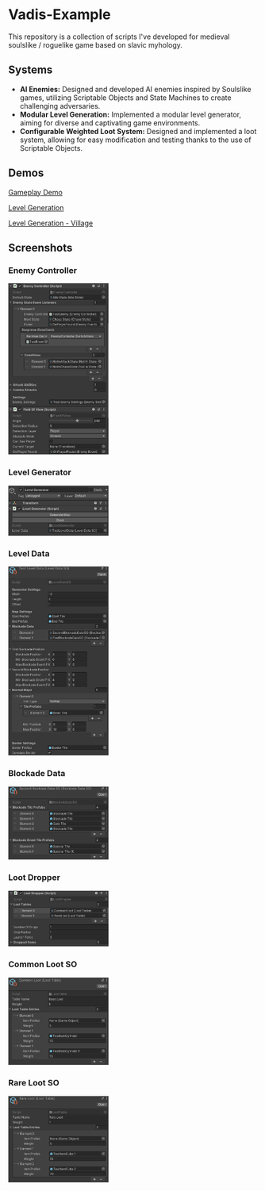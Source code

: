 # Vadis-Example
This repository is a collection of scripts I've developed for medieval soulslike / roguelike game based on slavic myhology.


## Systems

-  **AI Enemies:** Designed and developed AI enemies inspired by Soulslike games, utilizing Scriptable Objects and State Machines to create challenging adversaries.
- **Modular Level Generation:** Implemented a modular level generator,  aiming for diverse and captivating game environments.
- **Configurable Weighted Loot System:**  Designed and implemented a loot system, allowing for easy modification and testing thanks to the use of Scriptable Objects.

## Demos
[Gameplay Demo](https://drive.google.com/file/d/1UBIr5-pm4n-jNtAdq0b0dXZJfAk-MT88/view?usp=sharing)

[Level Generation](https://drive.google.com/file/d/1vb0e8SDrf9lony4VcC7EVcxTNrTju1uz/view?usp=sharing)

[Level Generation - Village](https://drive.google.com/file/d/1qTCG25gHhDcg1HxfFTr4vT3rrEVjFT0j/view?usp=sharing)
## Screenshots
### Enemy Controller
<img src="./Media/Enemy Controller.png" height=50% width=40%>

### Level Generator
<img src="./Media/Level Generator.png" height=50% width=40%> 

### Level Data
<img src="./Media/Level Data.png" height=50% width=40%> 

### Blockade Data
<img src="./Media/Blockade Data.png" height=50% width=40%>

### Loot Dropper
<img src="./Media/Loot Dropper.png" height=50% width=40%>

### Common Loot SO
<img src="./Media/Common Loot SO.png" height=50% width=40%>

### Rare Loot SO
<img src="./Media/Rare Loot SO.png" height=50% width=40%>

